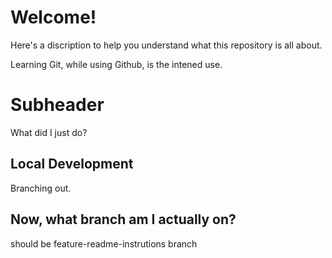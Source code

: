 # Welcome!

Here's a discription to help you understand what this repository is all about.

Learning Git, while using Github, is the intened use. 


# Subheader

What did I just do?

## Local Development

Branching out.

## Now, what branch am I actually on?

should be feature-readme-instrutions branch